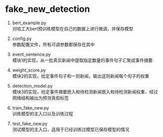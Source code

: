 # fake_new_detection

1. bert_example.py  
   对哈工大bert预训练模型在自己的数据上进行微调，并保存模型  
   
2. config.py  
   参数配置文件，所有可调参数都保存在其中  

3. event_sentence.py  
   模块1的实现，从一批真实新闻中提取指定数量的事件句子汇聚成事件摘要 
   
4. weight_score.py  
   模块2的实现，给定事件句子和一则新闻，输出这则新闻每个句子的权重  
   
5. detection_model.py  
   模块3的实现，给定事件摘要嵌入和待检测新闻嵌入和待检测新闻权重，经过网络结构输出为预测真假标签  
   
6. train_fake_new.py  
   训练模型的主入口以及训练过程  
   
7. test_fake_new.py  
   测试模型的主入口，适用于已经训练过模型已保存模型的情况
